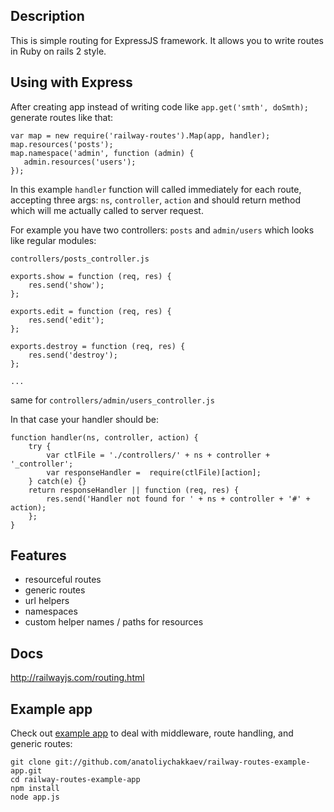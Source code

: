 ## Description

This is simple routing for ExpressJS framework. It allows you to write routes in Ruby on rails 2 style.

## Using with Express

After creating app instead of writing code like `app.get('smth', doSmth);` generate routes like that:

    var map = new require('railway-routes').Map(app, handler);
    map.resources('posts');
    map.namespace('admin', function (admin) {
       admin.resources('users');
    });

In this example `handler` function will called immediately for each route, accepting three args: `ns`, `controller`, `action` and should return method which will me actually called to server request.

For example you have two controllers: `posts` and `admin/users` which looks like regular modules:

`controllers/posts_controller.js`

    exports.show = function (req, res) {
        res.send('show');
    };

    exports.edit = function (req, res) {
        res.send('edit');
    };

    exports.destroy = function (req, res) {
        res.send('destroy');
    };

    ...

same for `controllers/admin/users_controller.js`

In that case your handler should be:

    function handler(ns, controller, action) {
        try {
            var ctlFile = './controllers/' + ns + controller + '_controller';
            var responseHandler =  require(ctlFile)[action];
        } catch(e) {}
        return responseHandler || function (req, res) {
            res.send('Handler not found for ' + ns + controller + '#' + action);
        };
    }

## Features

- resourceful routes
- generic routes
- url helpers
- namespaces
- custom helper names / paths for resources

## Docs

http://railwayjs.com/routing.html

## Example app

Check out [example app][1] to deal with middleware, route handling, and generic routes:

    git clone git://github.com/anatoliychakkaev/railway-routes-example-app.git
    cd railway-routes-example-app
    npm install
    node app.js

 [1]: http://github.com/anatoliychakkaev/railway-routes-example-app
